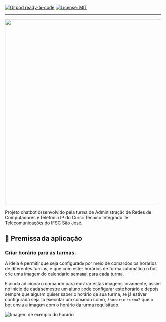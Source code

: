 [![Gitpod ready-to-code](https://img.shields.io/badge/Gitpod-ready--to--code-blue?logo=gitpod)](https://gitpod.io/#https://github.com/aifbot/discord-chatbot) 
[![License: MIT](https://img.shields.io/badge/License-MIT-yellow.svg)](https://opensource.org/licenses/MIT)

---

<p align="center">
 <a><img width="600" src="https://media.discordapp.net/attachments/821200514041511948/1014365356908888104/logo.png"/></a>
</p>

Projeto chatbot desenvolvido pela turma de Administração de Redes de Computadores e Telefonia IP do Curso Técnico Integrado de Telecomunicações do IFSC São José.

## 🤔 Premissa da aplicação

### Criar horário para as turmas. 
 
A ideia é permitir que seja configurado por meio de comandos os horários de diferentes turmas, e que com estes horários de forma automática o bot crie uma imagem do calendário semanal para cada turma.

E ainda adicionar o comando para mostrar estas imagens novamente, assim no início de cada semestre um aluno pode configurar este horário e depois sempre que alguém quiser saber o horário de sua turma, se já estiver configurada seja só executar um comando como, `!horario turma2` que o bot envia a imagem com o horário da turma requisitado.

![Imagem de exemplo do horário](https://cdn.discordapp.com/attachments/821200514041511948/1014321683236130927/exemplo.png)

